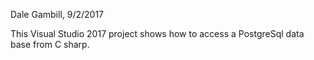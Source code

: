 Dale Gambill, 9/2/2017

This Visual Studio 2017 project shows how to access a PostgreSql data base from
C sharp.

